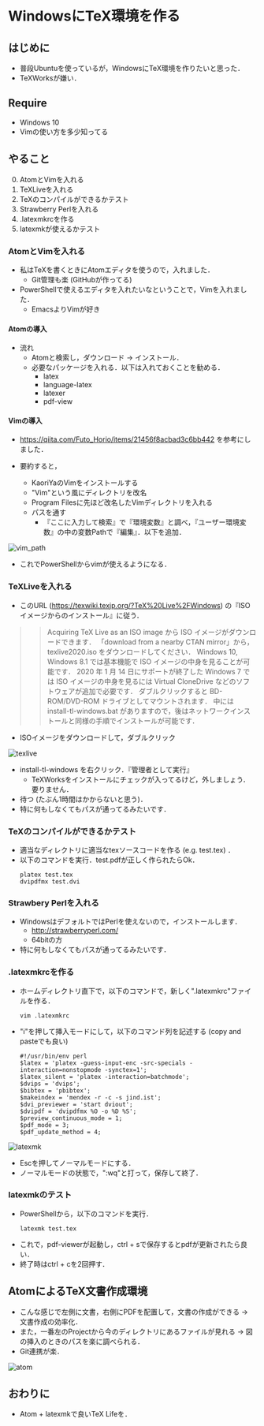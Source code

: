 # WindowsにTeX環境を作る
## はじめに
- 普段Ubuntuを使っているが，WindowsにTeX環境を作りたいと思った．
- TeXWorksが嫌い．
## Require
- Windows 10
- Vimの使い方を多少知ってる
## やること
0. AtomとVimを入れる
1. TeXLiveを入れる
2. TeXのコンパイルができるかテスト
3. Strawberry Perlを入れる
4. .latexmkrcを作る
5. latexmkが使えるかテスト
### AtomとVimを入れる
- 私はTeXを書くときにAtomエディタを使うので，入れました．
    - Git管理も楽 (GitHubが作ってる)
- PowerShellで使えるエディタを入れたいなということで，Vimを入れました．
    - EmacsよりVimが好き
#### Atomの導入
- 流れ
    - Atomと検索し，ダウンロード → インストール．
    - 必要なパッケージを入れる．以下は入れておくことを勧める．
        - latex
        - language-latex
        - latexer
        - pdf-view
#### Vimの導入
- https://qiita.com/Futo_Horio/items/21456f8acbad3c6bb442 を参考にしました．

- 要約すると，
    - KaoriYaのVimをインストールする
    - "Vim"という風にディレクトリを改名
    - Program Filesに先ほど改名したVimディレクトリを入れる
    - パスを通す
        - 『ここに入力して検索』で『環境変数』と調べ，『ユーザー環境変数』の中の変数Pathで『編集』．以下を追加．

![vim_path](https://raw.githubusercontent.com/SeeKT/MyKnowledge/images/Windows_latex/vim_path.PNG "VimのPathを通す")

- これでPowerShellからvimが使えるようになる．

### TeXLiveを入れる
- このURL (https://texwiki.texjp.org/?TeX%20Live%2FWindows) の『ISOイメージからのインストール』に従う．
>> Acquiring TeX Live as an ISO image から ISO イメージがダウンロードできます． 
「download from a nearby CTAN mirror」から，texlive2020.iso をダウンロードしてください． 
Windows 10, Windows 8.1 では基本機能で ISO イメージの中身を見ることが可能です． 
2020 年 1 月 14 日にサポートが終了した Windows 7 では ISO イメージの中身を見るには Virtual CloneDrive などのソフトウェアが追加で必要です． 
ダブルクリックすると BD-ROM/DVD-ROM ドライブとしてマウントされます． 
中には install-tl-windows.bat がありますので，後はネットワークインストールと同様の手順でインストールが可能です．

- ISOイメージをダウンロードして，ダブルクリック

![texlive](https://raw.githubusercontent.com/SeeKT/MyKnowledge/images/Windows_latex/texlive.PNG "TeXLiveのインストール")

- install-tl-windows を右クリック．『管理者として実行』
    - TeXWorksをインストールにチェックが入ってるけど，外しましょう．要りません．
- 待つ (たぶん1時間はかからないと思う)．
- 特に何もしなくてもパスが通ってるみたいです．

### TeXのコンパイルができるかテスト
- 適当なディレクトリに適当なtexソースコードを作る (e.g. test.tex) ．
- 以下のコマンドを実行．test.pdfが正しく作られたらOk．
    ```
    platex test.tex
    dvipdfmx test.dvi
    ```


### Strawbery Perlを入れる
- WindowsはデフォルトではPerlを使えないので，インストールします．
    - http://strawberryperl.com/
    - 64bitの方
- 特に何もしなくてもパスが通ってるみたいです．

### .latexmkrcを作る
- ホームディレクトリ直下で，以下のコマンドで，新しく".latexmkrc"ファイルを作る．
    ```
    vim .latexmkrc
    ```
- "i"を押して挿入モードにして，以下のコマンド列を記述する (copy and pasteでも良い)
    ```
    #!/usr/bin/env perl
    $latex = 'platex -guess-input-enc -src-specials -interaction=nonstopmode -synctex=1';
    $latex_silent = 'platex -interaction=batchmode';
    $dvips = 'dvips';
    $bibtex = 'pbibtex';
    $makeindex = 'mendex -r -c -s jind.ist';
    $dvi_previewer = 'start dviout';
    $dvipdf = 'dvipdfmx %O -o %D %S';
    $preview_continuous_mode = 1;
    $pdf_mode = 3;
    $pdf_update_method = 4;
    ```

![latexmk](https://raw.githubusercontent.com/SeeKT/MyKnowledge/images/Windows_latex/latexmk.PNG "latexmk")

- Escを押してノーマルモードにする．
- ノーマルモードの状態で，":wq"と打って，保存して終了．

### latexmkのテスト
- PowerShellから，以下のコマンドを実行．
    ```
    latexmk test.tex
    ```
- これで，pdf-viewerが起動し，ctrl + sで保存するとpdfが更新されたら良い．
- 終了時はctrl + cを2回押す．

## AtomによるTeX文書作成環境
- こんな感じで左側に文書，右側にPDFを配置して，文書の作成ができる → 文書作成の効率化．
- また，一番左のProjectから今のディレクトリにあるファイルが見れる → 図の挿入のときのパスを楽に調べられる．
- Git連携が楽．

![atom](https://raw.githubusercontent.com/SeeKT/MyKnowledge/images/Windows_latex/testtex.PNG "AtomによるTeX文書作成環境")

## おわりに
- Atom + latexmkで良いTeX Lifeを．